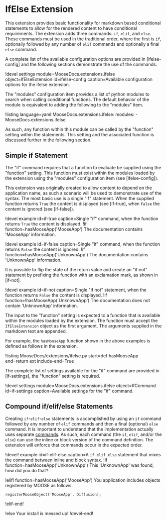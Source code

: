 # IfElse Extension

This extension provides basic functionality for markdown based conditional statements to allow for
the rendered content to have conditional requirements. The extension adds three commands: `if`,
`elif`, and `else`. These commands must be used in the traditional order, where the first is `if`,
optionally followed by any number of `elif` commands and optionally a final `else` command.

A complete list of the available configuration options are provided in [ifelse-config] and the
following sections demonstrate the use of the commands.

!devel settings module=MooseDocs.extensions.ifelse object=IfElseExtension id=ifelse-config
                caption=Available configuration options for the ifelse extension.

The "modules" configuration item provides a list of python modules to search when calling
conditional functions. The default behavior of the module is equivalent to adding the following
to the "modules" item.

!listing language=yaml
MooseDocs.extensions.ifelse:
    modules:
        - MooseDocs.extensions.ifelse

As such, any function within this module can be called by the "function" setting within the
statements. This setting and the associated function is discussed further in the following section.

## Simple if Statement

The "if" command requires that a function to evaluate be supplied using the "function" setting.  This
function must exist within the modules loaded by the extension using the "modules" configuration item
(see [ifelse-config]).

This extension was originally created to allow content to depend on the application name, as
such a scenario will be used to demonstrate use of the syntax. The most basic use is a single
"if" statement. When the supplied function returns `True` the content is
displayed (see [if-true], when `False` the content is ignored (see [if-false]).

!devel example id=if-true caption=Single "if" command, when the function returns `True` the
                                  content is displayed.
!if function=hasMooseApp('MooseApp')
The documentation contains 'MooseApp' information.

!devel example id=if-false caption=Single "if" command, when the function returns `False` the
                                   content is ignored.
!if function=hasMooseApp('UnknownApp')
The documentation contains 'UnknownApp' information.

It is possible to flip the state of the return value and create an "if not" statement by prefixing
the function with an exclamation mark, as shown in [if-not].

!devel example id=if-not
               caption=Single "if not" statement, when the function returns `False` the content is displayed.
!if function=!hasMooseApp('UnknownApp')
The documentation does not contain 'UnknownApp' information.

The input to the "function" setting is expected to a function that is available within the
modules loaded by the extension. The function must accept the `IfElseExtension` object as the
first argument. The arguments supplied in the markdown text are appended.

For example, the `hasMooseApp` function shown in the above examples is defined as follows in the
extension.

!listing MooseDocs/extensions/ifelse.py start=def hasMooseApp end=return ext include-end=True

The complete list of settings available for the "if" command are provided in [if-settings], the
"function" setting is required.

!devel settings module=MooseDocs.extensions.ifelse object=IfCommand id=if-settings
                caption=Available settings for the "if" command.


## Compound if/elif/else Statements

Creating `if`-`elif`-`else` statements is accomplished by using an `if` command followed by any
number of `elif` commands and then a final (optional) `else` command. It is important to understand
that the implementation actually uses separate [commands](command.md). As such, each command (the
`if`, `elif`, and/or the `else`) can use the inline or block version of the command definition. The
extension will enforce that commands occur in the expected order.

!devel! example id=if-elif-else caption=A `if elif else` statement that mixes the command
                                        between inline and block syntax.
!if function=hasMooseApp('UnknownApp')
This 'UnknownApp' was found, how did you do that?

!elif! function=hasMooseApp('MooseApp')
You application includes objects registered by MOOSE as follows.

```
registerMooseObject('MooseApp', Diffusion);
```
!elif-end!

!else
Your install is messed up!
!devel-end!
